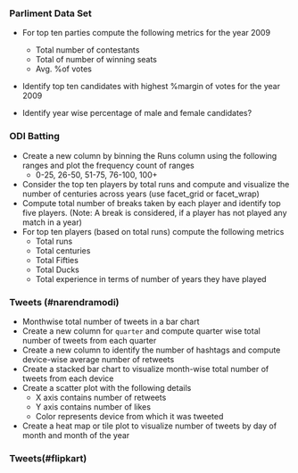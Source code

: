 ### Parliment Data Set

- For top ten parties compute the following metrics for the year 2009
  - Total number of contestants
  - Total of number of winning seats
  - Avg. %of votes
  
- Identify top ten candidates with highest %margin of votes for the year 2009
- Identify year wise percentage of male and female candidates?

### ODI Batting
- Create a new column by binning the Runs column using the following ranges and plot the frequency count of ranges
  - 0-25, 26-50, 51-75, 76-100, 100+
- Consider the top ten players by total runs and compute and visualize the number of centuries across years (use facet_grid or facet_wrap)
- Compute total number of breaks taken by each player and identify top five players. (Note: A break is considered, if a player has not played any match in a year)
- For top ten players (based on total runs) compute the following metrics
  - Total runs
  - Total centuries
  - Total Fifties
  - Total Ducks
  - Total experience in terms of number of years they have played
  
### Tweets (#narendramodi)
- Monthwise total number of tweets in a bar chart
- Create a new column for `quarter` and compute quarter wise total number of tweets from each quarter
- Create a new column to identify the number of hashtags and compute device-wise average number of retweets
- Create a stacked bar chart to visualize month-wise total number of tweets from each device
- Create a scatter plot with the following details
  - X axis contains number of retweets
  - Y axis contains number of likes
  - Color represents device from which it was tweeted
- Create a heat map or tile plot to visualize number of tweets by day of month and month of the year 
### Tweets(#flipkart)

